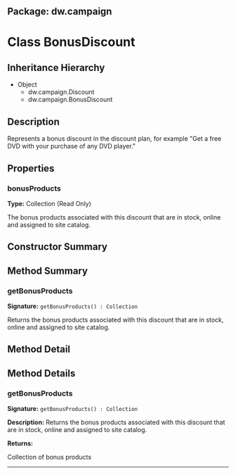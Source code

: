 ## Package: dw.campaign

# Class BonusDiscount

## Inheritance Hierarchy

- Object
  - dw.campaign.Discount
  - dw.campaign.BonusDiscount

## Description

Represents a bonus discount in the discount plan, for example "Get a free DVD with your purchase of any DVD player."

## Properties

### bonusProducts

**Type:** Collection (Read Only)

The bonus products associated with this discount that are in
 stock, online and assigned to site catalog.

## Constructor Summary

## Method Summary

### getBonusProducts

**Signature:** `getBonusProducts() : Collection`

Returns the bonus products associated with this discount that are in stock, online and assigned to site catalog.

## Method Detail

## Method Details

### getBonusProducts

**Signature:** `getBonusProducts() : Collection`

**Description:** Returns the bonus products associated with this discount that are in stock, online and assigned to site catalog.

**Returns:**

Collection of bonus products

---
